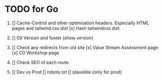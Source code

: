 # TODO for Go

1. [] Cache-Control and other optimisation headers. Especially HTML pages and tailwind.css dist
    [x] Hash tailwindcss dist

2. [] Git Version and footer (show version)

3. [] Check any redirects from old site
    [x] Value Stream Assessment page
    [x] CD Workshop page

4. [] Check SEO of each route.

5. [] Dev vs Prod
        [] robots.txt
        [] plausible (only for prod)
